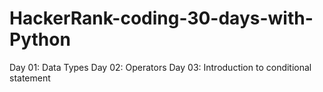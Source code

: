 # HackerRank-coding-30-days-with-Python

Day 01: Data Types
Day 02: Operators
Day 03: Introduction to conditional statement

